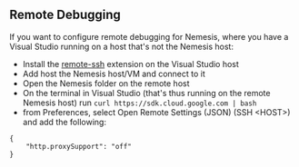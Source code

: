 
## Remote Debugging

If you want to configure remote debugging for Nemesis, where you have a Visual Studio running on a host that's not the Nemesis host:

- Install the [remote-ssh](https://marketplace.visualstudio.com/items?itemName=ms-vscode-remote.remote-ssh) extension on the Visual Studio host
- Add host the Nemesis host/VM and connect to it
- Open the Nemesis folder on the remote host
- On the terminal in Visual Studio (that's thus running on the remote Nemesis host) run `curl https://sdk.cloud.google.com | bash`
- from Preferences, select Open Remote Settings (JSON) (SSH \<HOST\>) and add the following:
```
{
    "http.proxySupport": "off"
}
```